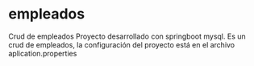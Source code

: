 # empleados
Crud de empleados
Proyecto desarrollado con springboot mysql.
Es un crud de empleados, la configuración del proyecto está en el archivo aplication.properties

